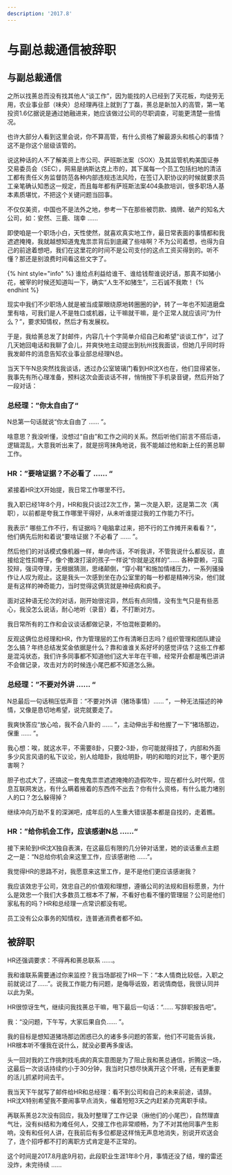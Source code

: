 ```yaml
---
description: '2017.8'
---
```


# 与副总裁通信被辞职

## 与副总裁通信

之所以找蒉总而没有找其他人“谈工作”，因为能找的人已经到了天花板，均徒劳无用，农业事业部（味央）总经理再往上就到了丁磊，蒉总是新加入的高管，第一笔投资1.6亿据说是通过她融进来，她应该做过公司的尽职调查，可能更清楚一些情况。

也许大部分人看到这里会说，你不算高管，有什么资格了解最源头和核心的事情？这不是你这个层级该管的。

说这种话的人不了解美资上市公司、萨班斯法案（SOX）及其监管机构美国证券交易委员会（SEC），网易是纳斯达克上市的，其下属每一个员工包括扫地的清洁工都有责任义务监督防范各种内部违规违法风险，在签订入职协议的时候就要求员工亲笔确认知悉这一规定，而且每年都有萨班斯法案404条款培训，很多职场人基本素质堪忧，不把这个关键问题当回事。

不仅仅美资，中国也不是法外之地，参考一下在那些被罚款、摘牌、破产的知名大公司，如：安然、三鹿、瑞幸 ……

即使咱是一个职场小白，天性使然，就喜欢真实地工作，最日常表面的事情都和我遮遮掩掩，我就越想知道鬼鬼祟祟背后到底藏了些啥啊？不为公司着想，也得为自己的前途着想吧，我们在这里花的时间不是公司支付的这点工资买得到的。听不懂？那还是别浪费时间看这些文字了。

{% hint style="info" %}
谁给点利益给谁干、谁给钱帮谁说好话，那真不如猪小花，被宰的时候还知道叫一下，确实“人生不如猪生”，三石诚不我欺！
{% endhint %}

现实中我们不少职场人就是被当成蒙眼绕原地转圈圈的驴，转了一年也不知道磨盘里有啥，可我们是人不是牲口或机器，让干嘛就干嘛，是个正常人就应该问“为什么？”，要求知情权，然后才有发展权。

于是，我给蒉总发了封邮件，内容几十个字简单介绍自己和希望“谈谈工作”，过了几天她回电话和我聊了会儿，并爽快地主动提出到杭州找我面谈，但她几乎同时将我发邮件的消息告知农业事业部总经理N总。

当天下午N总突然找我谈话，透过办公室玻璃门看到HR沈X也在，他们显得紧张，我事先有所心理准备，预料这次会面谈话不祥，悄悄按下手机录音键，然后开始了一段对话：



### 总经理：”你太自由了“

N总第一句话就说“你太自由了 …… ”。

啥意思？我没听懂，没想过“自由”和工作之间的关系。然后听他们前言不搭后语，逻辑混乱，大意我听出来了，就是拐弯抹角地说，我不能越过他和新上任的蒉总聊工作。



### HR：”要啥证据？不必看了 …… “

紧接着HR沈X开始提，我日常工作哪里不行。

我入职已经1年8个月，HR和我只谈过2次工作，第一次是入职，这是第二次（离职），以前都是夸我工作哪里干得好，从未听谁提过我的工作能力不行。

我表示“ 哪些工作不行，有证据吗？电脑拿过来，把不行的工作摊开来看看？”，他们俩先后附和着说“要啥证据？不必看了 …… ”。

然后他们的对话模式像机器一样，单向传话，不听我讲，不管我说什么都反驳，直接给定性扣帽子，像个撒泼打滚的孩子一样说“你就是这样的”…… 各种耍赖，刁蛮狡辩，强词夺理，无根据猜测，思绪颠倒，“穿小鞋”和施加情绪压力，一系列骚操作让人叹为观止。这是我头一次感到坐在办公室里的每一秒都是精神污染，他们就是有这样的神奇能力，当时觉得这俩货就是神经病和疯子。

面对这种语无伦次的对话，刚开始很诧异，然后有点同情，没有生气只是有些恶心，我没怎么说话，耐心地听（录音）着，不打断对方。

我日常所有的工作和会议谈话都做记录，不怕混帐耍赖的。

反观这俩位总经理和HR，作为管理层的工作有清晰日志吗？组织管理和团队建设怎么搞？年终总结发奖金依据是什么？靠和谁谁关系好坏的感觉评估？这些工作都是混沌状态，我们许多同事都不知道他们这大半年在干嘛，经常开会都是嘴巴讲讲不会做记录，攻击对方的时候连小尾巴都不知道怎么揪。



### 总经理：”不要对外讲 …… “

N总最后一句话稍压低声音：“不要对外讲（猪场事情）…… ”，一种无法描述的神情，又像是恳切地希望，说完就要走了。

我爽快答应“放心哈，我不会八卦的 …… ”，主动伸出手和他握了一下“猪场那边，保重 …… ”。

我心想：唉，就这水平，不需要8卦，只要2-3卦，你可能就得挂了，内部和外面多少风言风语的私下议论，别人给暗卦，我给明卦，明的和暗的对比下，哪个更厉害啊？

胆子也忒大了，还搞这一套鬼鬼祟祟遮遮掩掩的造假吹牛，现在都什么时代啊，信息互联网发达，有什么瞒着掖着的东西传不出去？你有什么资格，有什么能力堵别人的口？怎么躲得掉？

继续冲向万劫不复的深渊吧，成年后的人生重大错误基本都是自找的，走着瞧。



### HR：”给你机会工作，应该感谢N总 ……“

接下来轮到HR沈X独自表演，在这最后有限的几分钟对话里，她的谈话重点主题之一是：“N总给你机会来这里工作，应该感谢他 ……”。

我觉得HR的思路不对，我愿意来这里工作，是不是他们更应该感谢我？

我应该效忠于公司，效忠自己的价值观和理想，遵循公司的法规和目标愿景，为什么是效忠一个我们大多数员工根本不了解，不看好也看不懂的管理层？公司是他们家私有的吗？HR和总经理一点常识都没有呢。

员工没有公众事务的知情权，连普通消费者都不如。

## 被辞职

HR还强调要求：不得再和蒉总联系 ……。

我和谁联系需要通过你来监控？我当场鄙视了HR一下：“本人情商比较低，入职之前就说过了……”。说我工作能力有问题，是侮辱诋毁，若说情商低，我很认同并以此为荣。

HR很惊讶生气，继续问我找蒉总干嘛，甩下最后一句话：“…… 写辞职报告吧”。

我：“没问题，下午写，大家后果自负…… ”。

我的目标是想知道猪场那边困惑已久的诸多多问题的答案，他们不可能告诉我，HR根本听不懂我在说什么，就没必要再多废话。

头一回对我的工作挑刺找毛病的真实意图是为了阻止我和蒉总通信，折腾这一场，这最后一次谈话持续约小于30分钟，我当时只想尽快离开这个环境，还有更重要的活儿抓紧时间去干。

我当天下午就写了邮件给HR和总经理：看不到公司和自己的未来前途，请辞。  
HR沈X特别希望我不要闹事早点消失，催着短短3天之内赶紧办完离职手续。

再联系蒉总2次没有回应，我及时整理了工作记录（揪他们的小尾巴），自然理直气壮，没有纠结和为难任何人，交接工作也非常顺畅，为了不对其他同事产生影响，没有和任何人讲，在我前后有多位都是这样悄无声息地消失，别说开欢送会了，连个招呼都不打的离职方式肯定是不正常的。

这个时间是2017.8月底9月初，此段职业生涯1年8个月，事情还没了结，埋的雷还没炸，未完待续 ……

